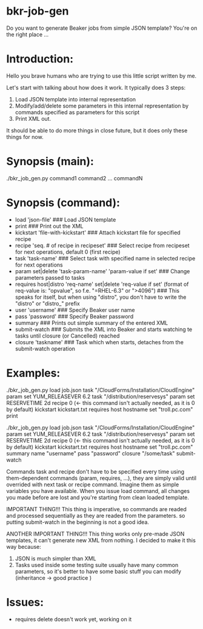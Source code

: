 bkr-job-gen
===========

Do you want to generate Beaker jobs from simple JSON template? You're on the right place ...

Introduction:
=============
Hello you brave humans who are trying to use this little script written by me.

Let's start with talking about how does it work. It typically does 3 steps:

1. Load JSON template into internal representation
2. Modify/add/delete some parameters in this internal representation by commands specified as parameters for this script
3. Print XML out.

It should be able to do more things in close future, but it does only these things for now.

Synopsis (main):
================
./bkr_job_gen.py command1 command2 ... commandN

Synopsis (command):
===================

- load 'json-file' ### Load JSON template
- print ### Print out the XML
- kickstart 'file-with-kickstart' ### Attach kickstart file for specified recipe
- recipe 'seq. # of recipe in recipeset' ### Select recipe from recipeset for next operations, default 0 (first recipe)
- task 'task-name' ### Select task with specified name in selected recipe for next operations
- param set|delete 'task-param-name' 'param-value if set' ### Change parameters passed to tasks
- requires host|distro 'req-name' set|delete 'req-value if set' (format of req-value is: "opvalue", so f.e. "=RHEL-6.3" or ">4096") ### This speaks for itself, but when using "distro", you don't have to write the "distro" or "distro_" prefix
- user 'username' ### Specify Beaker user name
- pass 'password' ### Specify Beaker password
- summary ### Prints out simple summary of the entered XML
- submit-watch ### Submits the XML into Beaker and starts watching te tasks until closure (or Cancelled) reached
- closure 'taskname' ### Task which when starts, detaches from the submit-watch operation

Examples:
=========

./bkr_job_gen.py load job.json task "/CloudForms/Installation/CloudEngine" param set YUM_RELEASEVER 6.2 task "/distribution/reservesys" param set RESERVETIME 2d recipe 0 (<- this command isn't actually needed, as it is 0 by default) kickstart kickstart.txt requires host hostname set "troll.pc.com" print

./bkr_job_gen.py load job.json task "/CloudForms/Installation/CloudEngine" param set YUM_RELEASEVER 6.2 task "/distribution/reservesys" param set RESERVETIME 2d recipe 0 (<- this command isn't actually needed, as it is 0 by default) kickstart kickstart.txt requires host hostname set "troll.pc.com" summary name "username" pass "password" closure "/some/task" submit-watch

Commands task and recipe don't have to be specified every time using them-dependent commands (param, requires, ...), they are simply valid until overrided with next task or recipe command. Imagine them as simple variables you have available. When you issue load command, all changes you made before are lost and you're starting from clean loaded template.

IMPORTANT THING!!! This thing is imperative, so commands are readed and processed sequentially as they are readed from the parameters. so putting submit-watch in the beginning is not a good idea.

ANOTHER IMPORTANT THING!!! This thing works only pre-made JSON templates, it can't generate new XML from nothing. I decided to make it this way because:

1. JSON is much simpler than XML
2. Tasks used inside some testing suite usually have many common parameters, so it's better to have some basic stuff you can modify (inheritance -> good practice )

Issues:
=======
- requires delete doesn't work yet, working on it